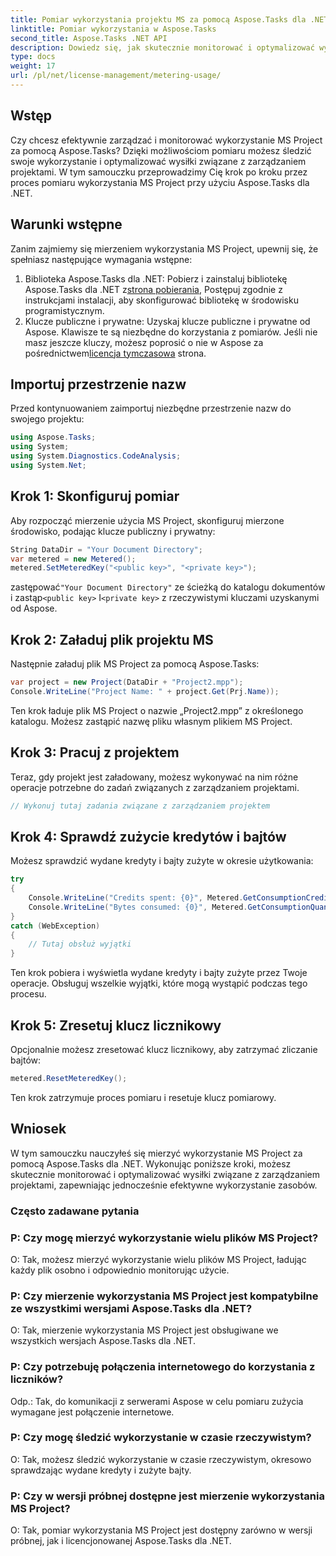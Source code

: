 ```yaml
---
title: Pomiar wykorzystania projektu MS za pomocą Aspose.Tasks dla .NET
linktitle: Pomiar wykorzystania w Aspose.Tasks
second_title: Aspose.Tasks .NET API
description: Dowiedz się, jak skutecznie monitorować i optymalizować wykorzystanie MS Project za pomocą Aspose.Tasks dla .NET. Przewodnik krok po kroku dotyczący skutecznego zarządzania projektami.
type: docs
weight: 17
url: /pl/net/license-management/metering-usage/
---
```

## Wstęp
Czy chcesz efektywnie zarządzać i monitorować wykorzystanie MS Project za pomocą Aspose.Tasks? Dzięki możliwościom pomiaru możesz śledzić swoje wykorzystanie i optymalizować wysiłki związane z zarządzaniem projektami. W tym samouczku przeprowadzimy Cię krok po kroku przez proces pomiaru wykorzystania MS Project przy użyciu Aspose.Tasks dla .NET.
## Warunki wstępne
Zanim zajmiemy się mierzeniem wykorzystania MS Project, upewnij się, że spełniasz następujące wymagania wstępne:
1.  Biblioteka Aspose.Tasks dla .NET: Pobierz i zainstaluj bibliotekę Aspose.Tasks dla .NET z[strona pobierania](https://releases.aspose.com/tasks/net/), Postępuj zgodnie z instrukcjami instalacji, aby skonfigurować bibliotekę w środowisku programistycznym.
2.  Klucze publiczne i prywatne: Uzyskaj klucze publiczne i prywatne od Aspose. Klawisze te są niezbędne do korzystania z pomiarów. Jeśli nie masz jeszcze kluczy, możesz poprosić o nie w Aspose za pośrednictwem[licencja tymczasowa](https://purchase.aspose.com/temporary-license/) strona.

## Importuj przestrzenie nazw
Przed kontynuowaniem zaimportuj niezbędne przestrzenie nazw do swojego projektu:
```csharp
using Aspose.Tasks;
using System;
using System.Diagnostics.CodeAnalysis;
using System.Net;

```
## Krok 1: Skonfiguruj pomiar
Aby rozpocząć mierzenie użycia MS Project, skonfiguruj mierzone środowisko, podając klucze publiczny i prywatny:
```csharp
String DataDir = "Your Document Directory";
var metered = new Metered();
metered.SetMeteredKey("<public key>", "<private key>");
```
 zastępować`"Your Document Directory"` ze ścieżką do katalogu dokumentów i zastąp`<public key>` I`<private key>` z rzeczywistymi kluczami uzyskanymi od Aspose.
## Krok 2: Załaduj plik projektu MS
Następnie załaduj plik MS Project za pomocą Aspose.Tasks:
```csharp
var project = new Project(DataDir + "Project2.mpp");
Console.WriteLine("Project Name: " + project.Get(Prj.Name));
```
Ten krok ładuje plik MS Project o nazwie „Project2.mpp” z określonego katalogu. Możesz zastąpić nazwę pliku własnym plikiem MS Project.
## Krok 3: Pracuj z projektem
Teraz, gdy projekt jest załadowany, możesz wykonywać na nim różne operacje potrzebne do zadań związanych z zarządzaniem projektami.
```csharp
// Wykonuj tutaj zadania związane z zarządzaniem projektem
```
## Krok 4: Sprawdź zużycie kredytów i bajtów
Możesz sprawdzić wydane kredyty i bajty zużyte w okresie użytkowania:
```csharp
try
{
    Console.WriteLine("Credits spent: {0}", Metered.GetConsumptionCredit());
    Console.WriteLine("Bytes consumed: {0}", Metered.GetConsumptionQuantity());
}
catch (WebException)
{
    // Tutaj obsłuż wyjątki
}
```
Ten krok pobiera i wyświetla wydane kredyty i bajty zużyte przez Twoje operacje. Obsługuj wszelkie wyjątki, które mogą wystąpić podczas tego procesu.
## Krok 5: Zresetuj klucz licznikowy
Opcjonalnie możesz zresetować klucz licznikowy, aby zatrzymać zliczanie bajtów:
```csharp
metered.ResetMeteredKey();
```
Ten krok zatrzymuje proces pomiaru i resetuje klucz pomiarowy.

## Wniosek
W tym samouczku nauczyłeś się mierzyć wykorzystanie MS Project za pomocą Aspose.Tasks dla .NET. Wykonując poniższe kroki, możesz skutecznie monitorować i optymalizować wysiłki związane z zarządzaniem projektami, zapewniając jednocześnie efektywne wykorzystanie zasobów.
### Często zadawane pytania
### P: Czy mogę mierzyć wykorzystanie wielu plików MS Project?
O: Tak, możesz mierzyć wykorzystanie wielu plików MS Project, ładując każdy plik osobno i odpowiednio monitorując użycie.
### P: Czy mierzenie wykorzystania MS Project jest kompatybilne ze wszystkimi wersjami Aspose.Tasks dla .NET?
O: Tak, mierzenie wykorzystania MS Project jest obsługiwane we wszystkich wersjach Aspose.Tasks dla .NET.
### P: Czy potrzebuję połączenia internetowego do korzystania z liczników?
Odp.: Tak, do komunikacji z serwerami Aspose w celu pomiaru zużycia wymagane jest połączenie internetowe.
### P: Czy mogę śledzić wykorzystanie w czasie rzeczywistym?
O: Tak, możesz śledzić wykorzystanie w czasie rzeczywistym, okresowo sprawdzając wydane kredyty i zużyte bajty.
### P: Czy w wersji próbnej dostępne jest mierzenie wykorzystania MS Project?
O: Tak, pomiar wykorzystania MS Project jest dostępny zarówno w wersji próbnej, jak i licencjonowanej Aspose.Tasks dla .NET.